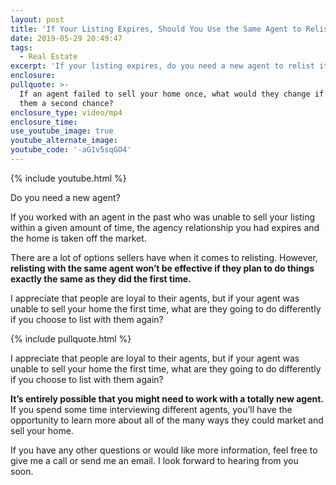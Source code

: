 ```yaml
---
layout: post
title: 'If Your Listing Expires, Should You Use the Same Agent to Relist?'
date: 2019-05-29 20:49:47
tags:
  - Real Estate
excerpt: 'If your listing expires, do you need a new agent to relist it?'
enclosure:
pullquote: >-
  If an agent failed to sell your home once, what would they change if you give
  them a second chance?
enclosure_type: video/mp4
enclosure_time:
use_youtube_image: true
youtube_alternate_image:
youtube_code: '-aG1v5sqGO4'
---
```


{% include youtube.html %}

Do you need a new agent?

If you worked with an agent in the past who was unable to sell your listing within a given amount of time, the agency relationship you had expires and the home is taken off the market.&nbsp;

There are a lot of options sellers have when it comes to relisting. However, **relisting with the same agent won’t be effective if they plan to do things exactly the same as they did the first time.&nbsp;**

I appreciate that people are loyal to their agents, but if your agent was unable to sell your home the first time, what are they going to do differently if you choose to list with them again?

{% include pullquote.html %}

I appreciate that people are loyal to their agents, but if your agent was unable to sell your home the first time, what are they going to do differently if you choose to list with them again?

**It’s entirely possible that you might need to work with a totally new agent.** If you spend some time interviewing different agents, you’ll have the opportunity to learn more about all of the many ways they could market and sell your home.&nbsp;

If you have any other questions or would like more information, feel free to give me a call or send me an email. I look forward to hearing from you soon.&nbsp;